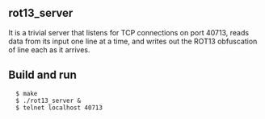 rot13_server
------------

It is a trivial server that listens for TCP connections on port 40713, reads data from its input one line at a time, and writes out the ROT13
obfuscation of line each as it arrives.

## Build and run

```
  $ make
  $ ./rot13_server &
  $ telnet localhost 40713

